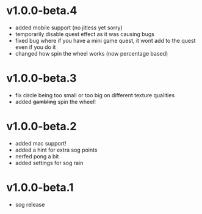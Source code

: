 # v1.0.0-beta.4
- added mobile support (no jitless yet sorry)
- temporarily disable quest effect as it was causing bugs
- fixed bug where if you have a mini game quest, it wont add to the quest even if you do it
- changed how spin the wheel works (now percentage based)

# v1.0.0-beta.3
- fix circle being too small or too big on different texture qualities
- added ~~gambling~~ spin the wheel!

# v1.0.0-beta.2
- added mac support!
- added a hint for extra sog points
- nerfed pong a bit
- added settings for sog rain

# v1.0.0-beta.1
- sog release
